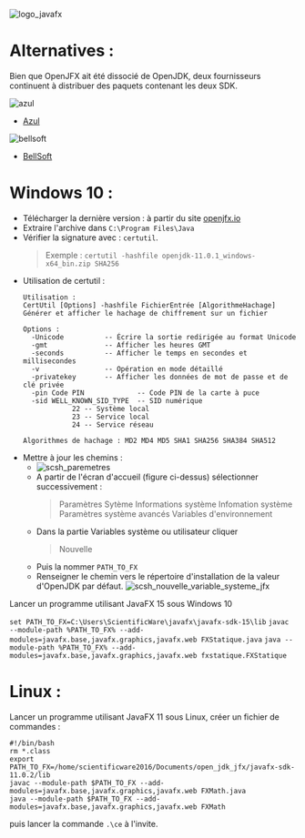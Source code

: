 ![logo_javafx](https://user-images.githubusercontent.com/19194678/47615543-82e5d600-dab0-11e8-8fdc-debe74393928.png)
 
# Alternatives :
Bien que OpenJFX ait été dissocié de OpenJDK, deux fournisseurs continuent à distribuer des paquets contenant les deux SDK.

![azul](https://user-images.githubusercontent.com/19194678/90957767-4d358c80-e490-11ea-97ee-55c862422431.png)
- [Azul](https://www.azul.com/)

![bellsoft](https://user-images.githubusercontent.com/19194678/90957883-c6cd7a80-e490-11ea-9ac2-2fc66edd2c22.png)
- [BellSoft](https://bell-sw.com)

# Windows 10 :
- Télécharger la dernière version : à partir du site [openjfx.io](https://openjfx.io/)
- Extraire l'archive dans `C:\Program Files\Java`
- Vérifier la signature avec : `certutil`.
  > Exemple : `certutil -hashfile openjdk-11.0.1_windows-x64_bin.zip SHA256`
- Utilisation de certutil :
  ```
  Utilisation :
  CertUtil [Options] -hashfile FichierEntrée [AlgorithmeHachage]
  Générer et afficher le hachage de chiffrement sur un fichier
  
  Options :
    -Unicode          -- Écrire la sortie redirigée au format Unicode
    -gmt              -- Afficher les heures GMT
    -seconds          -- Afficher le temps en secondes et millisecondes
    -v                -- Opération en mode détaillé
    -privatekey       -- Afficher les données de mot de passe et de clé privée
    -pin Code PIN             -- Code PIN de la carte à puce
    -sid WELL_KNOWN_SID_TYPE  -- SID numérique
              22 -- Système local
              23 -- Service local
              24 -- Service réseau
  
  Algorithmes de hachage : MD2 MD4 MD5 SHA1 SHA256 SHA384 SHA512
  ```
- Mettre à jour les chemins :
  - ![scsh_paremetres](https://user-images.githubusercontent.com/19194678/47615031-a8231600-daa9-11e8-845a-22185dd5dcef.png)
  - A partir de l'écran d'accueil (figure ci-dessus) sélectionner successivement :  
    > Paramètres
    > Sytème
    > Informations système
    > Infomation système
    > Paramètres système avancés
    > Variables d'environnement
  - Dans la partie Variables système ou utilisateur cliquer
    > Nouvelle
  - Puis la nommer `PATH_TO_FX`
  - Renseigner le chemin vers le répertoire d'installation de la valeur d'OpenJDK par défaut.
![scsh_nouvelle_variable_systeme_jfx](https://user-images.githubusercontent.com/19194678/47615635-79a93900-dab1-11e8-9847-a5d35420e001.png)

Lancer un programme utilisant JavaFX 15 sous Windows 10

`set PATH_TO_FX=C:\Users\ScientificWare\javafx\javafx-sdk-15\lib`
`javac --module-path %PATH_TO_FX% --add-modules=javafx.base,javafx.graphics,javafx.web FXStatique.java`
`java --module-path %PATH_TO_FX% --add-modules=javafx.base,javafx.graphics,javafx.web fxstatique.FXStatique`

# Linux :

Lancer un programme utilisant JavaFX 11 sous Linux, créer un fichier de commandes :
```
#!/bin/bash
rm *.class
export PATH_TO_FX=/home/scientificware2016/Documents/open_jdk_jfx/javafx-sdk-11.0.2/lib
javac --module-path $PATH_TO_FX --add-modules=javafx.base,javafx.graphics,javafx.web FXMath.java
java --module-path $PATH_TO_FX --add-modules=javafx.base,javafx.graphics,javafx.web FXMath
```

puis lancer la commande `.\ce` à l'invite.